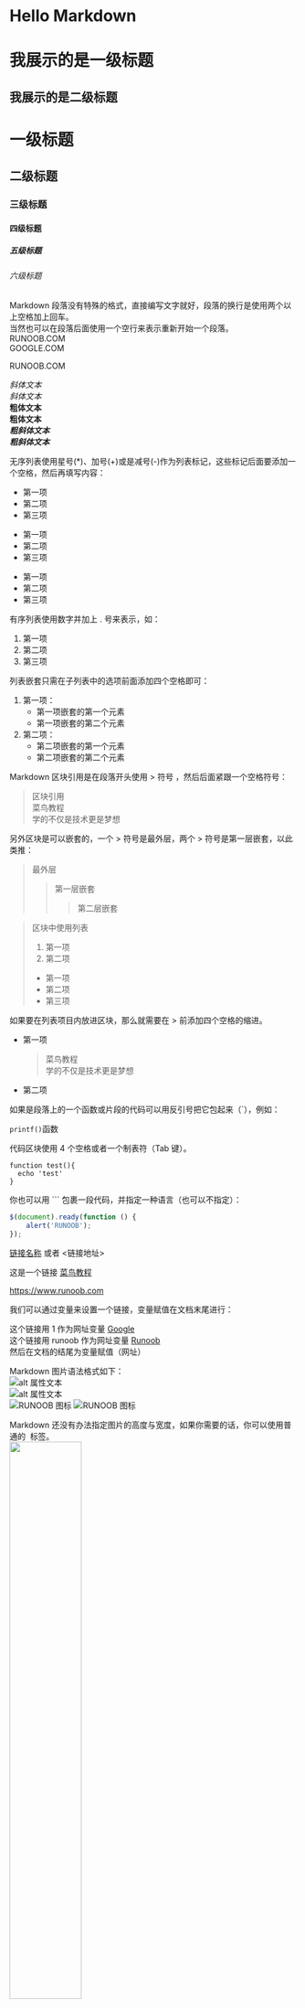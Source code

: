 
# Hello Markdown

我展示的是一级标题
=======
我展示的是二级标题
-----

# 一级标题
## 二级标题
### 三级标题
#### 四级标题
##### 五级标题
###### 六级标题

Markdown 段落没有特殊的格式，直接编写文字就好，段落的换行是使用两个以上空格加上回车。  
当然也可以在段落后面使用一个空行来表示重新开始一个段落。  
RUNOOB.COM  
GOOGLE.COM

RUNOOB.COM

*斜体文本*  
_斜体文本_  
**粗体文本**  
__粗体文本__  
***粗斜体文本***  
___粗斜体文本___  

无序列表使用星号(*)、加号(+)或是减号(-)作为列表标记，这些标记后面要添加一个空格，然后再填写内容：  
* 第一项
* 第二项
* 第三项

+ 第一项
+ 第二项
+ 第三项

- 第一项
- 第二项
- 第三项

有序列表使用数字并加上 . 号来表示，如：  
1. 第一项
2. 第二项
3. 第三项

列表嵌套只需在子列表中的选项前面添加四个空格即可：  
1. 第一项：
    - 第一项嵌套的第一个元素
    - 第一项嵌套的第二个元素
2. 第二项：
    - 第二项嵌套的第一个元素
    - 第二项嵌套的第二个元素

Markdown 区块引用是在段落开头使用 > 符号 ，然后后面紧跟一个空格符号：  
> 区块引用  
> 菜鸟教程  
> 学的不仅是技术更是梦想  

另外区块是可以嵌套的，一个 > 符号是最外层，两个 > 符号是第一层嵌套，以此类推：  
> 最外层
> > 第一层嵌套
> > > 第二层嵌套

> 区块中使用列表
> 1. 第一项
> 2. 第二项
> + 第一项
> + 第二项
> + 第三项

如果要在列表项目内放进区块，那么就需要在 > 前添加四个空格的缩进。  
* 第一项
    > 菜鸟教程  
    > 学的不仅是技术更是梦想
* 第二项

如果是段落上的一个函数或片段的代码可以用反引号把它包起来（`），例如：

`printf()`函数  

代码区块使用 4 个空格或者一个制表符（Tab 键）。
 
    function test(){
      echo 'test'
    }

你也可以用 ``` 包裹一段代码，并指定一种语言（也可以不指定）：  

```javascript
$(document).ready(function () {
    alert('RUNOOB');
});
```

[链接名称](链接地址)
或者
<链接地址>

这是一个链接 [菜鸟教程](https://www.runoob.com)

<https://www.runoob.com>

我们可以通过变量来设置一个链接，变量赋值在文档末尾进行：  

这个链接用 1 作为网址变量 [Google][1]  
这个链接用 runoob 作为网址变量 [Runoob][runoob]  
然后在文档的结尾为变量赋值（网址）

  [1]: http://www.google.com/
  [runoob]: http://www.runoob.com/

Markdown 图片语法格式如下：  
![alt 属性文本](图片地址)  
![alt 属性文本](图片地址 "可选标题")  
![RUNOOB 图标](http://static.runoob.com/images/runoob-logo.png)
![RUNOOB 图标](http://static.runoob.com/images/runoob-logo.png "RUNOOB")  

Markdown 还没有办法指定图片的高度与宽度，如果你需要的话，你可以使用普通的 <img> 标签。  
<img src="http://static.runoob.com/images/runoob-logo.png" width="50%">  

Markdown 制作表格使用 | 来分隔不同的单元格，使用 - 来分隔表头和其他行。
  
|  表头   | 表头  |
|  ----  | ----  |
| 单元格  | 单元格 |
| 单元格  | 单元格 |

| 左对齐 | 右对齐 | 居中对齐 |
| :-----| ----: | :----: |
| 单元格 | 单元格 | 单元格 |
| 单元格 | 单元格 | 单元格 |


